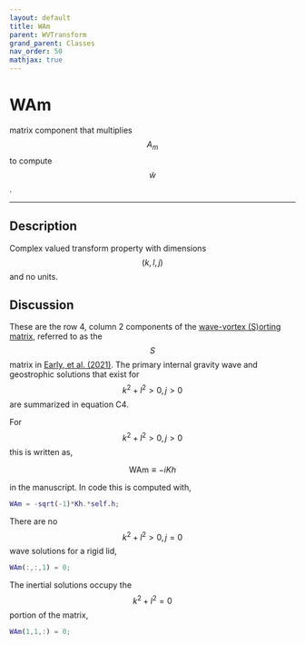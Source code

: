 ```yaml
---
layout: default
title: WAm
parent: WVTransform
grand_parent: Classes
nav_order: 50
mathjax: true
---
```


#  WAm

matrix component that multiplies $$A_m$$ to compute $$\tilde{w}$$.


---

## Description
Complex valued transform property with dimensions $$(k,l,j)$$ and no units.

## Discussion

These are the row 4, column 2 components of the [wave-vortex (S)orting matrix](/mathematical-introduction/transformations.html), referred to as the $$S$$ matrix in [Early, et al. (2021)](https://doi.org/10.1017/jfm.2020.995). The primary internal gravity wave and geostrophic solutions that exist for $$k^2+l^2>0, j>0$$ are summarized in equation C4.

For $$k^2+l^2>0, j>0$$ this is written as,

$$
\textrm{WAm} \equiv - i K h
$$

in the manuscript. In code this is computed with,

```matlab
WAm = -sqrt(-1)*Kh.*self.h;
```

There are no $$k^2+l^2>0, j=0$$ wave solutions for a rigid lid,

```matlab
WAm(:,:,1) = 0;
```

The inertial solutions occupy the $$k^2+l^2=0$$ portion of the matrix,

```matlab
WAm(1,1,:) = 0;
```

